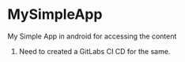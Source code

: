 # MySimpleApp
My Simple App in android for accessing the content

1. Need to created a GitLabs CI CD for the same.
